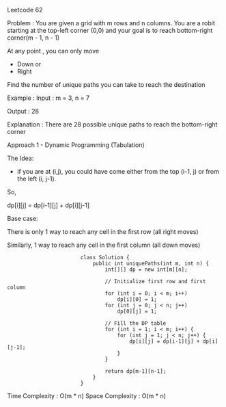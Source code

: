 Leetcode 62

Problem : 
You are given a grid with m rows and n columns.
You are a robit starting at the top-left corner (0,0) and your goal is to reach bottom-right corner(m - 1, n - 1)

At any point , you can only move

- Down or
- Right

Find the number of unique paths you can take to reach the destination

Example :
Input : 
m = 3, n = 7

Output : 28

Explanation : There are 28 possible unique paths to reach the bottom-right corner

Approach 1 - Dynamic Programming (Tabulation)

The Idea:
- if you are at (i,j), you could have come either from the top (i-1, j) or from the left (i, j-1).

So,

dp[i][j] = dp[i-1][j] + dp[i][j-1]


Base case:

There is only 1 way to reach any cell in the first row (all right moves)

Similarly, 1 way to reach any cell in the first column (all down moves)

                            class Solution {
                                public int uniquePaths(int m, int n) {
                                    int[][] dp = new int[m][n];

                                    // Initialize first row and first column
                                    for (int i = 0; i < m; i++)
                                        dp[i][0] = 1;
                                    for (int j = 0; j < n; j++)
                                        dp[0][j] = 1;

                                    // Fill the DP table
                                    for (int i = 1; i < m; i++) {
                                        for (int j = 1; j < n; j++) {
                                            dp[i][j] = dp[i-1][j] + dp[i][j-1];
                                        }
                                    }

                                    return dp[m-1][n-1];
                                }
                            }
Time Complexity : O(m * n)
Space Complexity : O(m * n)

